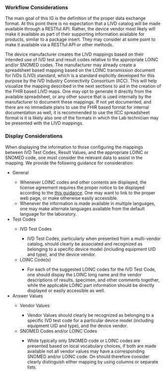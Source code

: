 <h3> Workflow Considerations </h3>
The main goal of this IG is the definition of the proper data exchange format. At this point there is no expectation that a LIVD catalog will be made available through a RESTful API. Rather, the device vendor most likely will make it available as part of their supporting information available for products, similar to a package insert. They may consider at some point to make it available via a RESTful API or other methods.  

The device manufacturer creates the LIVD mappings based on their intended use of IVD test and result codes relative to the appropriate LOINC and/or SNOMED codes.  The manufacturer may already create a spreadsheet based mapping based on the LOINC transmission document for IVDs (LIVD) standard, which is a standard explicitly developed for this purpose by the IVD Industry Connectivity Consortium (IICC).  This will help visualize the mapping described in the next sections to aid in the creation of the FHIR based LIVD maps.  One may opt to generate it directly from the available spreadsheet, or any other source that is used internally by the manufacturer to document these mappings.  If not yet documented, and there are no immediate plans to use the FHIR based format for internal documentation as well, it is recommended to use the IICC spreadsheet format is it is likely also one of the formats in which the Lab technician may be presented with the LIVD mappings.

<h3> Display Considerations </h3>
When displaying the information to those configuring the mappings between IVD Test Codes, Result Values, and the appropriate LOINC or SNOMED code, one must consider the relevant data to assist in the mapping.  We provide the following guidance for consideration:

<ul>
   <li> General </li>
     <ul>
       <li> Whenever LOINC codes and other contents are displayed, the license agreement requires the proper notice to be displayed according to the <a href=https://loinc.org/license/>this guidance</a>.  One may want to link to the proper web page, or make otherwise easily accessible.</li>
       <li> Whenever the information is made available in multiple languages, one may make alternate languages available from the default language for the laboratory.</li>
     </ul>
   <li> Test Codes </li>
     <ul>
       <li> IVD Test Codes  </li>
          <ul>
            <li> IVD Test Codes, particularly when presented from a multi-vendor catalog, should clearly be associated and recognized as belonging to a specific device model (including equipment UID and type), and the device vendor.</li>
         </ul>
       <li> LOINC Code(s)  </li>
          <ul>
            <li> For each of the suggested LOINC codes for the IVD Test Code, one should dispay the LOINC long name and the vendor descriptions of results, specimen, and other comments together, while the applicable LOINC part information should be directly displayed or easily accessible as well.  </li>
          </ul>
      </ul>  
  <li> Answer Values  </li>
     <ul>
        <li> Vendor Values  </li>
           <ul>
            <li> Vendor Values should clearly be recognized as belonging to a specific IVD test code for a particular device model (including equipment UID and type), and the device vendor.</li>
           </ul>  
        <li> SNOMED Codes and/or LOINC Codes  </li>
           <ul>
              <li> While typically only SNOMED code or LOINC codes are presented based on local vocabulary choices, if both are made available not all vendor values may have a corresponding SNOMED and/or LOINC code.  On should therefore consider clearly distinguish either mapping by using columns or separate lists.</li> 
           </ul>
     </ul>  
</ul>
